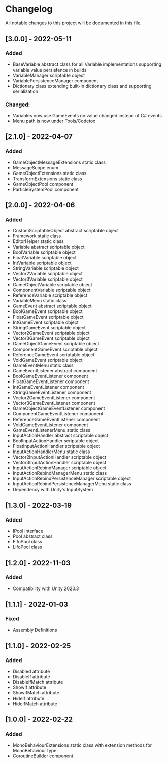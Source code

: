 ﻿# Changelog
All notable changes to this project will be documented in this file.

## [3.0.0] - 2022-05-11
### Added
- BaseVariable abstract class for all Variable implementations supporting variable value persistence in builds
- VariableManager scriptable object
- VariablePersistenceManager component
- Dictionary class extending built-in dictionary class and supporting serialization

### Changed:
- Variables now use GameEvents on value changed instead of C# events
- Menu path is now under Tools/Codetox

## [2.1.0] - 2022-04-07
### Added
- GameObjectMessageExtensions static class
- MessageScope enum
- GameObjectExtensions static class
- TransformExtensions static class
- GameObjectPool component
- ParticleSystemPool component

## [2.0.0] - 2022-04-06
### Added
- CustomScriptableObject abstract scriptable object
- Framework static class
- EditorHelper static class
- Variable abstract scriptable object
- BoolVariable scriptable object
- FloatVariable scriptable object
- IntVariable scriptable object
- StringVariable scriptable object
- Vector2Variable scriptable object
- Vector3Variable scriptable object
- GameObjectVariable scriptable object
- ComponentVariable scriptable object
- ReferenceVariable scriptable object
- VariableMenu static class
- GameEvent abstract scriptable object
- BoolGameEvent scriptable object
- FloatGameEvent scriptable object
- IntGameEvent scriptable object
- StringGameEvent scriptable object
- Vector2GameEvent scriptable object
- Vector3GameEvent scriptable object
- GameObjectGameEvent scriptable object
- ComponentGameEvent scriptable object
- ReferenceGameEvent scriptable object
- VoidGameEvent scriptable object
- GameEventMenu static class
- GameEventListener abstract component
- BoolGameEventListener component
- FloatGameEventListener component
- IntGameEventListener component
- StringGameEventListener component
- Vector2GameEventListener component
- Vector3GameEventListener component
- GameObjectGameEventListener component
- ComponentGameEventListener component
- ReferenceGameEventListener component
- VoidGameEventListener component
- GameEventListenerMenu static class
- InputActionHandler abstract scriptable object
- BoolInputActionHandler scriptable object
- FloatInputActionHandler scriptable object
- InputActionHandlerMenu static class
- Vector2InputActionHandler scriptable object
- Vector3InputActionHandler scriptable object
- InputActionRebindManager scriptable object
- InputActionRebindManagerMenu static class
- InputActionRebindPersistenceManager scriptable object
- InputActionRebindPersistenceManagerMenu static class
- Dependency with Unity's InputSystem

## [1.3.0] - 2022-03-19
### Added
- IPool interface
- Pool abstract class
- FifoPool class
- LifoPool class

## [1.2.0] - 2022-11-03
### Added
- Compatibility with Unity 2020.3

## [1.1.1] - 2022-01-03
### Fixed
- Assembly Definitions

## [1.1.0] - 2022-02-25
### Added
- Disabled attribute
- DisableIf attribute
- DisableIfMatch attribute
- ShowIf attribute
- ShowIfMatch attribute
- HideIf attribute
- HideIfMatch attribute

## [1.0.0] - 2022-02-22
### Added
- MonoBehaviourExtensions static class with extension methods for MonoBehaviour type.
- CoroutineBuilder component.
